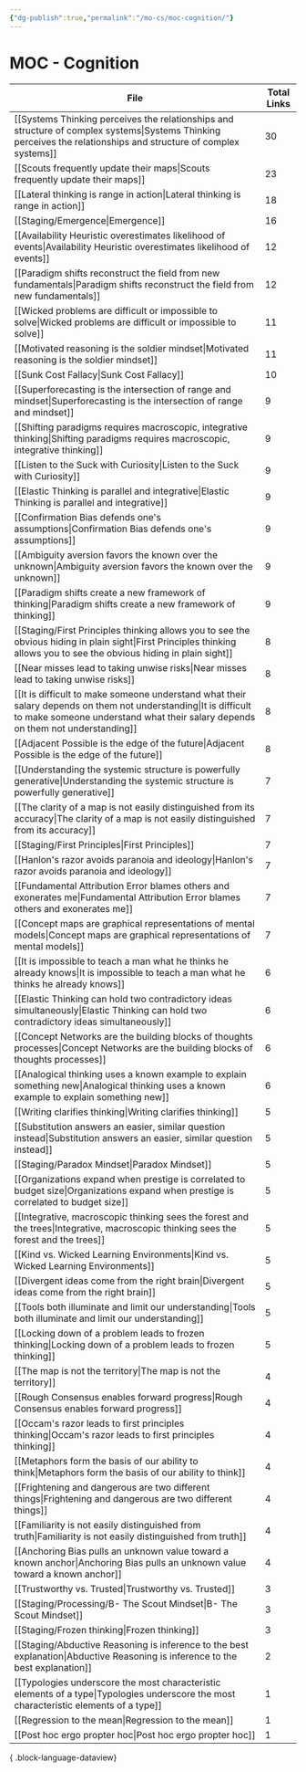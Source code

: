 ```yaml
---
{"dg-publish":true,"permalink":"/mo-cs/moc-cognition/"}
---
```


# MOC - Cognition

| File                                                                                                                                                                                                  | Total Links |
| ----------------------------------------------------------------------------------------------------------------------------------------------------------------------------------------------------- | ----------- |
| [[Systems Thinking perceives the relationships and structure of complex systems\|Systems Thinking perceives the relationships and structure of complex systems]]                                   | 30          |
| [[Scouts frequently update their maps\|Scouts frequently update their maps]]                                                                                                                       | 23          |
| [[Lateral thinking is range in action\|Lateral thinking is range in action]]                                                                                                                       | 18          |
| [[Staging/Emergence\|Emergence]]                                                                                                                                                                   | 16          |
| [[Availability Heuristic overestimates likelihood of events\|Availability Heuristic overestimates likelihood of events]]                                                                           | 12          |
| [[Paradigm shifts reconstruct the field from new fundamentals\|Paradigm shifts reconstruct the field from new fundamentals]]                                                                       | 12          |
| [[Wicked problems are difficult or impossible to solve\|Wicked problems are difficult or impossible to solve]]                                                                                     | 11          |
| [[Motivated reasoning is the soldier mindset\|Motivated reasoning is the soldier mindset]]                                                                                                         | 11          |
| [[Sunk Cost Fallacy\|Sunk Cost Fallacy]]                                                                                                                                                           | 10          |
| [[Superforecasting is the intersection of range and mindset\|Superforecasting is the intersection of range and mindset]]                                                                           | 9           |
| [[Shifting paradigms requires macroscopic, integrative thinking\|Shifting paradigms requires macroscopic, integrative thinking]]                                                                   | 9           |
| [[Listen to the Suck with Curiosity\|Listen to the Suck with Curiosity]]                                                                                                                           | 9           |
| [[Elastic Thinking is parallel and integrative\|Elastic Thinking is parallel and integrative]]                                                                                                     | 9           |
| [[Confirmation Bias defends one's assumptions\|Confirmation Bias defends one's assumptions]]                                                                                                       | 9           |
| [[Ambiguity aversion favors the known over the unknown\|Ambiguity aversion favors the known over the unknown]]                                                                                     | 9           |
| [[Paradigm shifts create a new framework of thinking\|Paradigm shifts create a new framework of thinking]]                                                                                         | 9           |
| [[Staging/First Principles thinking allows you to see the obvious hiding in plain sight\|First Principles thinking allows you to see the obvious hiding in plain sight]]                           | 8           |
| [[Near misses lead to taking unwise risks\|Near misses lead to taking unwise risks]]                                                                                                               | 8           |
| [[It is difficult to make someone understand what their salary depends on them not understanding\|It is difficult to make someone understand what their salary depends on them not understanding]] | 8           |
| [[Adjacent Possible is the edge of the future\|Adjacent Possible is the edge of the future]]                                                                                                       | 8           |
| [[Understanding the systemic structure is powerfully generative\|Understanding the systemic structure is powerfully generative]]                                                                   | 7           |
| [[The clarity of a map is not easily distinguished from its accuracy\|The clarity of a map is not easily distinguished from its accuracy]]                                                         | 7           |
| [[Staging/First Principles\|First Principles]]                                                                                                                                                     | 7           |
| [[Hanlon's razor avoids paranoia and ideology\|Hanlon's razor avoids paranoia and ideology]]                                                                                                       | 7           |
| [[Fundamental Attribution Error blames others and exonerates me\|Fundamental Attribution Error blames others and exonerates me]]                                                                   | 7           |
| [[Concept maps are graphical representations of mental models\|Concept maps are graphical representations of mental models]]                                                                       | 7           |
| [[It is impossible to teach a man what he thinks he already knows\|It is impossible to teach a man what he thinks he already knows]]                                                               | 6           |
| [[Elastic Thinking can hold two contradictory ideas simultaneously\|Elastic Thinking can hold two contradictory ideas simultaneously]]                                                             | 6           |
| [[Concept Networks are the building blocks of thoughts processes\|Concept Networks are the building blocks of thoughts processes]]                                                                 | 6           |
| [[Analogical thinking uses a known example to explain something new\|Analogical thinking uses a known example to explain something new]]                                                           | 6           |
| [[Writing clarifies thinking\|Writing clarifies thinking]]                                                                                                                                         | 5           |
| [[Substitution answers an easier, similar question instead\|Substitution answers an easier, similar question instead]]                                                                             | 5           |
| [[Staging/Paradox Mindset\|Paradox Mindset]]                                                                                                                                                       | 5           |
| [[Organizations expand when prestige is correlated to budget size\|Organizations expand when prestige is correlated to budget size]]                                                               | 5           |
| [[Integrative, macroscopic thinking sees the forest and the trees\|Integrative, macroscopic thinking sees the forest and the trees]]                                                               | 5           |
| [[Kind vs. Wicked Learning Environments\|Kind vs. Wicked Learning Environments]]                                                                                                                   | 5           |
| [[Divergent ideas come from the right brain\|Divergent ideas come from the right brain]]                                                                                                           | 5           |
| [[Tools both illuminate and limit our understanding\|Tools both illuminate and limit our understanding]]                                                                                           | 5           |
| [[Locking down of a problem leads to frozen thinking\|Locking down of a problem leads to frozen thinking]]                                                                                         | 5           |
| [[The map is not the territory\|The map is not the territory]]                                                                                                                                     | 4           |
| [[Rough Consensus enables forward progress\|Rough Consensus enables forward progress]]                                                                                                             | 4           |
| [[Occam's razor leads to first principles thinking\|Occam's razor leads to first principles thinking]]                                                                                             | 4           |
| [[Metaphors form the basis of our ability to think\|Metaphors form the basis of our ability to think]]                                                                                             | 4           |
| [[Frightening and dangerous are two different things\|Frightening and dangerous are two different things]]                                                                                         | 4           |
| [[Familiarity is not easily distinguished from truth\|Familiarity is not easily distinguished from truth]]                                                                                         | 4           |
| [[Anchoring Bias pulls an unknown value toward a known anchor\|Anchoring Bias pulls an unknown value toward a known anchor]]                                                                       | 4           |
| [[Trustworthy vs. Trusted\|Trustworthy vs. Trusted]]                                                                                                                                               | 3           |
| [[Staging/Processing/B- The Scout Mindset\|B- The Scout Mindset]]                                                                                                                                  | 3           |
| [[Staging/Frozen thinking\|Frozen thinking]]                                                                                                                                                       | 3           |
| [[Staging/Abductive Reasoning is inference to the best explanation\|Abductive Reasoning is inference to the best explanation]]                                                                     | 2           |
| [[Typologies underscore the most characteristic elements of a type\|Typologies underscore the most characteristic elements of a type]]                                                             | 1           |
| [[Regression to the mean\|Regression to the mean]]                                                                                                                                                 | 1           |
| [[Post hoc ergo propter hoc\|Post hoc ergo propter hoc]]                                                                                                                                           | 1           |

{ .block-language-dataview}
